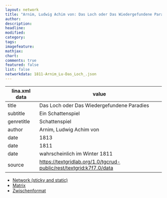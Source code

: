 ```yaml
---
layout: network
title: "Arnim, Ludwig Achim von: Das Loch oder Das Wiedergefundene Paradies (1811)"
author:
description:
headline:
modified:
category:
tags:
imagefeature: 
mathjax: 
chart: 
comments: true
featured: false
list: false
networkdata: 1811-Arnim_Lu-Das_Loch_.json
---
```

lina.xml data  | value
------------- | -------------
title|Das Loch oder Das Wiedergefundene Paradies
subtitle|Ein Schattenspiel
genretitle|Schattenspiel
author|Arnim, Ludwig Achim von
date|1813
date|1811
date|wahrscheinlich im Winter 1811
source|https://textgridlab.org/1.0/tgcrud-public/rest/textgrid:k7f7.0/data


* [Network (sticky and static)](/network407)
* [Matrix](/matrix407)
* [Zwischenformat](/lina407 )

